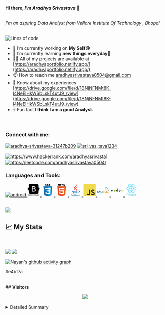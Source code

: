 <b> Hi there, <i>I'm Aradhya Srivastava</i></b> 👋

<meta name="viewport" content="width=device-width, initial-scale=1.0, minimum-scale=1.0">


<br>
<i>I'm an aspiring Data Analyst from Vellore Institute Of Technology , Bhopal</i>
<br>
<br>



 ![Lines of code](https://img.shields.io/badge/From%20Hello%20World%20I've%20written-4124786+%20Lines%20of%20code-blue)

- 🔭 I’m currently working on **My Self🙃**
- 🌱 I’m currently learning **new things everyday💫**
- 👨‍💻 All of my projects are available at [https://aradhyaportfolio.netlify.app/](https://aradhyaportfolio.netlify.app/)
- 📫 How to reach me aradhyasrivastava0504@gmail.com
- 📄 Know about my experiences [https://drive.google.com/file/d/18NjNFNMt8K-l4NeEIHkWSbLskT4utJ9_/view](https://drive.google.com/file/d/18NjNFNMt8K-l4NeEIHkWSbLskT4utJ9_/view)
- ⚡ Fun fact **I think I am a good Analyst.**
<br>
<h3 align="left">Connect with me:</h3>
<p align="left">
<a href="https://www.linkedin.com/in/aradhya-srivastava-31247b209/" target="blank"><img align="center" src="https://raw.githubusercontent.com/rahuldkjain/github-profile-readme-generator/master/src/images/icons/Social/linked-in-alt.svg" alt="aradhya-srivastava-31247b209" height="30" width="40" /></a>
<a href="https://www.instagram.com/sri_vas_tava1234/" target="blank"><img align="center" src="https://raw.githubusercontent.com/rahuldkjain/github-profile-readme-generator/master/src/images/icons/Social/instagram.svg" alt="sri_vas_tava1234" height="30" width="40" /></a>


<a href="https://www.hackerrank.com/aradhyasrivasta1" target="blank"><img align="center" src="https://raw.githubusercontent.com/rahuldkjain/github-profile-readme-generator/master/src/images/icons/Social/hackerrank.svg" alt="https://www.hackerrank.com/aradhyasrivasta1" height="30" width="40" /></a>
<a href="" target="blank"><img align="center" src="https://raw.githubusercontent.com/rahuldkjain/github-profile-readme-generator/master/src/images/icons/Social/leet-code.svg" alt="https://leetcode.com/aradhyasrivastava0504/" height="30" width="40" /></a>
</a>
</p>

<!--   Tech Stack  -->
<h3 align="left">Languages and Tools:</h3>
<p align="left"> <a href="https://www.tableau.com/" target="_blank" rel="noreferrer"> <img src="" alt="android" width="40" height="40"/> </a> <a href="https://getbootstrap.com" target="_blank" rel="noreferrer"> <img src="https://raw.githubusercontent.com/devicons/devicon/master/icons/bootstrap/bootstrap-plain-wordmark.svg" alt="bootstrap" width="40" height="40"/> </a> <a href="https://www.w3schools.com/css/" target="_blank" rel="noreferrer"> <img src="https://raw.githubusercontent.com/devicons/devicon/master/icons/css3/css3-original-wordmark.svg" alt="css3" width="40" height="40"/> </a> <a href="https://www.w3.org/html/" target="_blank" rel="noreferrer"> <img src="https://raw.githubusercontent.com/devicons/devicon/master/icons/html5/html5-original-wordmark.svg" alt="html5" width="40" height="40"/> </a> <a href="https://www.java.com" target="_blank" rel="noreferrer"> <img src="https://raw.githubusercontent.com/devicons/devicon/master/icons/java/java-original.svg" alt="java" width="40" height="40"/> </a> <a href="https://developer.mozilla.org/en-US/docs/Web/JavaScript" target="_blank" rel="noreferrer"> <img src="https://raw.githubusercontent.com/devicons/devicon/master/icons/javascript/javascript-original.svg" alt="javascript" width="40" height="40"/> </a> <a href="https://www.mysql.com/" target="_blank" rel="noreferrer"> <img src="https://raw.githubusercontent.com/devicons/devicon/master/icons/mysql/mysql-original-wordmark.svg" alt="mysql" width="40" height="40"/> </a> <a href="https://nodejs.org" target="_blank" rel="noreferrer"> <img src="https://raw.githubusercontent.com/devicons/devicon/master/icons/nodejs/nodejs-original-wordmark.svg" alt="nodejs" width="40" height="40"/> </a> <a href="https://reactjs.org/" target="_blank" rel="noreferrer"> <img src="https://raw.githubusercontent.com/devicons/devicon/master/icons/react/react-original-wordmark.svg" alt="react" width="40" height="40"/> </a> </p>
<br>
<!-- ## **Trophy**  -->
<img src="https://github-profile-trophy.vercel.app/?username=aradhya0530&theme=onedark&column=3&margin-w=15&margin-h=15">
<br>

<!-- Stats  -->
## 📈 **My Stats**
<br>

<p align="left">
  <img width="49.5%" src="https://github-readme-stats.vercel.app/api?username=aradhya0530&show_icons=true&theme=onedark&hide_border=true&include_all_commits=true&count_private=true" />
    <img width="49.5%" src="https://github-readme-streak-stats.herokuapp.com/?user=aradhya0530&theme=onedark&hide_border=true&include_all_commits=true&count_private=true" />
</p>
<p align = "center">
  
  [![Nayan's github activity graph](https://github-readme-activity-graph.cyclic.app/graph?username=aradhya0530&bg_color=000000&color=DF6D74&line=E4BF7A&point=f0f0f0&area=true&hide_border=true)](https://github.com/ashutosh00710/github-readme-activity-graph)
  
#e4bf7a
</p>
<br>
<!-- Visitors -->
## <b> Visitors</b>
<p align="center">
  <img src="https://profile-counter.glitch.me/aradhya0530/count.svg">
</p>
<!-- Metrics Detialed Summary  -->
<details>
<summary>Detailed Summary</summary>
<br>   
  
![Metrics](https://metrics.lecoq.io/aradhya0530?template=classic&activity=1&followup=1&languages=1&lines=1&people=1&activity.limit=5&activity.days=14&activity.filter=all&activity.visibility=all&activity.timestamps=false&languages.colors=github&languages.threshold=0%25&people.limit=28&people.size=28&people.types=followers%2C%20following&people.identicons=false&people.shuffle=false&config.timezone=Asia%2FCalcutta&config.twemoji=true)
    
</details>
